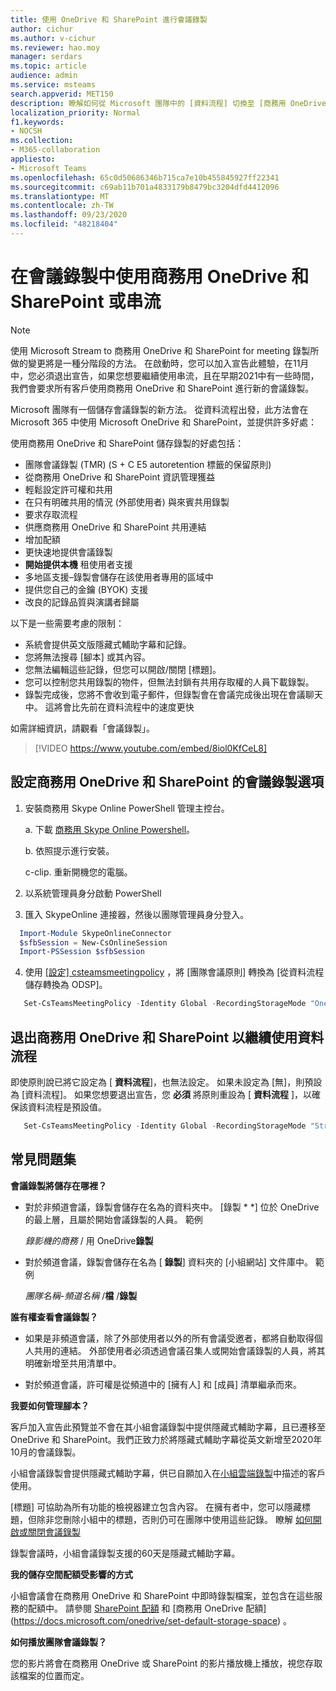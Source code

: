 ```yaml
---
title: 使用 OneDrive 和 SharePoint 進行會議錄製
author: cichur
ms.author: v-cichur
ms.reviewer: hao.moy
manager: serdars
ms.topic: article
audience: admin
ms.service: msteams
search.appverid: MET150
description: 瞭解如何從 Microsoft 團隊中的 [資料流程] 切換至 [商務用 OneDrive] 和 [SharePoint 會議錄製儲存空間]。
localization_priority: Normal
f1.keywords:
- NOCSH
ms.collection:
- M365-collaboration
appliesto:
- Microsoft Teams
ms.openlocfilehash: 65c0d50686346b715ca7e10b455845927ff22341
ms.sourcegitcommit: c69ab11b701a4833179b8479bc3204dfd4412096
ms.translationtype: MT
ms.contentlocale: zh-TW
ms.lasthandoff: 09/23/2020
ms.locfileid: "48218404"
---
```

# <a name="use-onedrive-for-business-and-sharepoint-or-stream-for-meeting-recordings"></a>在會議錄製中使用商務用 OneDrive 和 SharePoint 或串流

> [!Note]
> 使用 Microsoft Stream to 商務用 OneDrive 和 SharePoint for meeting 錄製所做的變更將是一種分階段的方法。 在啟動時，您可以加入宣告此體驗，在11月中，您必須退出宣告，如果您想要繼續使用串流，且在早期2021中有一些時間，我們會要求所有客戶使用商務用 OneDrive 和 SharePoint 進行新的會議錄製。

Microsoft 團隊有一個儲存會議錄製的新方法。 從資料流程出發，此方法會在 Microsoft 365 中使用 Microsoft OneDrive 和 SharePoint，並提供許多好處：

使用商務用 OneDrive 和 SharePoint 儲存錄製的好處包括：

- 團隊會議錄製 (TMR)  (S + C E5 autoretention 標籤的保留原則) 
- 從商務用 OneDrive 和 SharePoint 資訊管理獲益
- 輕鬆設定許可權和共用
- 在只有明確共用的情況 (外部使用者) 與來賓共用錄製
- 要求存取流程
- 供應商務用 OneDrive 和 SharePoint 共用連結
- 增加配額
- 更快速地提供會議錄製
- **開始提供本機** 租使用者支援
- 多地區支援–錄製會儲存在該使用者專用的區域中
- 提供您自己的金鑰 (BYOK) 支援
- 改良的記錄品質與演講者歸屬

以下是一些需要考慮的限制：

- 系統會提供英文版隱藏式輔助字幕和記錄。
- 您將無法搜尋 [腳本] 或其內容。
- 您無法編輯這些記錄，但您可以開啟/關閉 [標題]。
- 您可以控制您共用錄製的物件，但無法封鎖有共用存取權的人員下載錄製。
- 錄製完成後，您將不會收到電子郵件，但錄製會在會議完成後出現在會議聊天中。 這將會比先前在資料流程中的速度更快

如需詳細資訊，請觀看「會議錄製」。 

> [!VIDEO https://www.youtube.com/embed/8iol0KfCeL8] 

## <a name="set-up-the-meeting-recording-option-for-onedrive-for-business-and-sharepoint"></a>設定商務用 OneDrive 和 SharePoint 的會議錄製選項

1. 安裝商務用 Skype Online PowerShell 管理主控台。

    a. 下載 [商務用 Skype Online Powershell](https://docs.microsoft.com/microsoft-365/enterprise/manage-skype-for-business-online-with-microsoft-365-powershell?view=o365-worldwide)。

    b. 依照提示進行安裝。

    c-clip. 重新開機您的電腦。

2. 以系統管理員身分啟動 PowerShell

3. 匯入 SkypeOnline 連接器，然後以團隊管理員身分登入。

```PowerShell
  Import-Module SkypeOnlineConnector
  $sfbSession = New-CsOnlineSession
  Import-PSSession $sfbSession
```

4. 使用 [ [設定] csteamsmeetingpolicy](https://docs.microsoft.com/powershell/module/skype/set-csteamsmeetingpolicy?view=skype-ps) ，將 [團隊會議原則] 轉換為 [從資料流程儲存轉換為 ODSP]。

```PowerShell
   Set-CsTeamsMeetingPolicy -Identity Global -RecordingStorageMode "OneDriveForBusiness"
```

## <a name="opt-out-of-onedrive-for-business-and-sharepoint-to-continue-using-stream"></a>退出商務用 OneDrive 和 SharePoint 以繼續使用資料流程

即使原則說已將它設定為 [ **資料流程**]，也無法設定。 如果未設定為 [無]，則預設為 [資料流程]。 如果您想要退出宣告，您 **必須** 將原則重設為 [ **資料流程** ]，以確保該資料流程是預設值。

```PowerShell
   Set-CsTeamsMeetingPolicy -Identity Global -RecordingStorageMode "Stream"
```

## <a name="frequently-asked-questions"></a>常見問題集

**會議錄製將儲存在哪裡？**

- 對於非頻道會議，錄製會儲存在名為的資料夾中。 [錄製 * *] 位於 OneDrive 的最上層，且屬於開始會議錄製的人員。 範例

  <i>錄影機的商務</i> / 用 OneDrive**錄製**

- 對於頻道會議，錄製會儲存在名為 [ **錄製**] 資料夾的 [小組網站] 文件庫中。 範例

  <i>團隊名稱-頻道名稱</i> /**檔** /**錄製**

**誰有權查看會議錄製？**

- 如果是非頻道會議，除了外部使用者以外的所有會議受邀者，都將自動取得個人共用的連結。 外部使用者必須透過會議召集人或開始會議錄製的人員，將其明確新增至共用清單中。

- 對於頻道會議，許可權是從頻道中的 [擁有人] 和 [成員] 清單繼承而來。

**我要如何管理腳本？**

客戶加入宣告此預覽並不會在其小組會議錄製中提供隱藏式輔助字幕，且已遷移至 OneDrive 和 SharePoint。我們正致力於將隱藏式輔助字幕從英文新增至2020年10月的會議錄製。

小組會議錄製會提供隱藏式輔助字幕，供已自願加入在[小組雲端錄製](cloud-recording.md)中描述的客戶使用。

[標題] 可協助為所有功能的檢視器建立包含內容。 在擁有者中，您可以隱藏標題，但除非您刪除小組中的標題，否則仍可在團隊中使用這些記錄。 瞭解 [如何開啟或關閉會議錄製](cloud-recording.md#set-up-teams-cloud-meeting-recording-for-users-in-your-organization)

錄製會議時，小組會議錄製支援的60天是隱藏式輔助字幕。

**我的儲存空間配額受影響的方式**

小組會議會在商務用 OneDrive 和 SharePoint 中即時錄製檔案，並包含在這些服務的配額中。 請參閱 [SharePoint 配額](https://docs.microsoft.com/sharepoint/sites/plan-site-maintenance-and-management#quotas) 和 [商務用 OneDrive 配額] (https://docs.microsoft.com/onedrive/set-default-storage-space) 。

**如何播放團隊會議錄製？**

您的影片將會在商務用 OneDrive 或 SharePoint 的影片播放機上播放，視您存取該檔案的位置而定。
